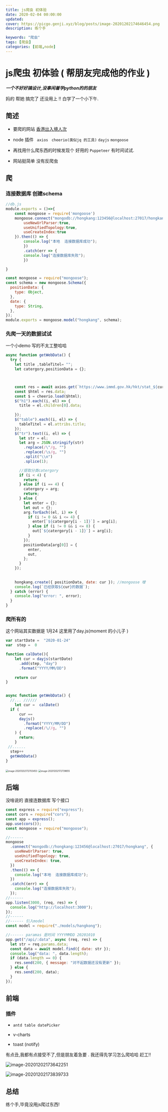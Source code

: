 ```yaml
---
title: js爬虫 初体验
date: 2020-02-04 00:00:00
updated: 
cover: https://picgo.genji.xyz/blog/posts/image-20201202174646454.png
description: 练个手

keywords: "爬虫"
tags: [爬虫]
categories: [前端,node]
---
```



#  js爬虫 初体验 ( 帮朋友完成他的作业 )

***一个不好好搞设计,没事闲着学python的的朋友***

妈的 帮她 搞完了 还没用上 !! 白学了一个小下午.






## 简述

+ 要爬的网站 [香港出入境人次](https://www.immd.gov.hk/hkt/stat_20201102.html )
+ node 插件 ` axios`  ` cheerio(类似jq 的工具)` `dayjs` `mongoose`

+ 再找用什么爬东西的时候发现个 好用的 `Puppeteer` 有时间试试.
+ 网站挺简单 没有反爬虫 

## 爬

### 连接数据库 创建schema

```js
//db.js
module.exports = ()=>{
	const mongoose = require('mongoose')
	mongoose.connect("mongodb://hongkang:123456@localhost:27017/hongkang",{
		useNewUrlParser:true,
		useUnifiedTopology:true,
		useCreateIndex:true
	}).then(() => {
		console.log("本地  连接数据库成功");
		})
		.catch(err => {
		console.log("连接数据库失败");
		})

}


```

```js
const mongoose = require("mongoose");
const schema = new mongoose.Schema({
  positionData: {
    type: Object,
  },
  date: {
    type: String,
  },
});
module.exports = mongoose.model("hongkang", schema);

```

### 先爬一天的数据试试

一个小demo  写的不太工整哈哈

```js
async function getWebData() {
  try {
    let title ,tableTitel= "";
    let catergory,positionData = {};



    const res = await axios.get(`https://www.immd.gov.hk/hkt/stat_${cur}.html`);
    const $html = res.data;
    const $ = cheerio.load($html);
    $("h1").each((i, el) => {
      title = el.children[0].data;
   
    });
    $("table").each((i, el) => {
      tableTitel = el.attribs.title;
    });
    $("tr").text((i, el) => {
      let str = el;
      let arg = JSON.stringify(str)
        .replace(/\"/g, "")
        .replace(/\s/g, "")
        .split("\\n")
        .splice(1);

      //提取分类catergory
      if (i < 4) {
        return;
      } else if (i == 4) {
        catergory = arg;
        return;
      } else {
        let enter = {};
        let out = {};
        arg.forEach((el, i) => {
          if (i != 0 && i <= 4) {
            enter[`${catergory[i - 1]}`] = arg[i];
          } else if (i != 0 && i <= 8) {
            out[`${catergory[i - 1]}`] = arg[i];
          }
        });
        positionData[arg[0]] = {
          enter,
          out,
        };
      }
    });    
    
    
    hongkang.create({ positionData, date: cur }); //mongoose 增
    console.log(`已经获取${cur}的数据`);
  } catch (error) {
    console.log("error: ", error);
  }
}
```



### 爬所有的

这个网站其实数据是 1月24   这里用了day.js(moment 的小儿子 )

```js
var startDate =  "2020-01-24"
var  step =  0 

function calDate(){
    let cur = dayjs(startDate)
      .add(step, "day")
      .format("YYYY/MM/DD")
    
    return cur
}


async function getWebData() {
  //... //////
 	let cur =  calDate()
  if (
      cur ==
      dayjs()
        .format("YYYY/MM/DD")
        .replace(/\//g, "")
    ) {
      return;
    }
 //......
  step++ 
  getWebData()
}
```

<img src="/Users/liulingyue/Desktop/image-20201202172703453.png" alt="image-20201202172703453" style="zoom:50%;" />

<img src="/Users/liulingyue/Desktop/image-20201202172739655.png" alt="image-20201202172739655" style="zoom:50%;" />

## 后端 

没啥说的 直接连数据库 写个接口

```js
const express = require("express");
const cors = require("cors");
const app = express();
app.use(cors());
const mongoose = require("mongoose");

//------
mongoose
  .connect("mongodb://hongkang:123456@localhost:27017/hongkang", {
    useNewUrlParser: true,
    useUnifiedTopology: true,
    useCreateIndex: true,
  })
  .then(() => {
    console.log("本地  连接数据库成功");
  })
  .catch((err) => {
    console.log("连接数据库失败");
  });
//------
app.listen(3000, (req, res) => {
  console.log("http://localhost:3000");
});
//------
//------ 引入model
const model = require("./models/hangkong");

//------ paramas 是时间 YYYYMMDD 20201010
app.get("/api/:data", async (req, res) => {
  let str = req.params.data;
  const data = await model.find({ date: str });
  console.log("data: ", data.length);
  if (data.length == 0) {
    res.send(200, { message: "对不起数据还没有更新" });
  } else {
    res.send(200, data);
  }
});
```

## 前端 

### 插件

+ `antd table datePicker`

+ v-charts

+ toast (notify)

有点丑,我都有点接受不了,但是朋友着急要 . 我还得先学习怎么爬哈哈 赶工!!

![image-20201202173642251](/Users/liulingyue/Desktop/image-20201202173642251.png)

<img src="/Users/liulingyue/Desktop/image-20201202173839733.png" alt="image-20201202173839733"  />

## 总结

练个手,毕竟没用js爬过东西! 